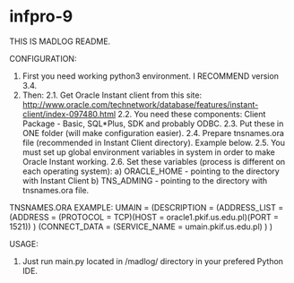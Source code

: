 # infpro-9

THIS IS MADLOG README.

CONFIGURATION:

1. First you need working python3 environment. I RECOMMEND version 3.4.
2. Then:
  2.1. Get Oracle Instant client from this site: http://www.oracle.com/technetwork/database/features/instant-client/index-097480.html
  2.2. You need these components: Client Package - Basic, SQL*Plus, SDK and probably ODBC.
  2.3. Put these in ONE folder (will make configuration easier).
  2.4. Prepare tnsnames.ora file (recommended in Instant Client directory). Example below.
  2.5. You must set up global environment variables in system in order to make Oracle Instant working.
  2.6. Set these variables (process is different on each operating system):
    a) ORACLE_HOME - pointing to the directory with Instant Client
    b) TNS_ADMING - pointing to the directory with tnsnames.ora file.
    
TNSNAMES.ORA EXAMPLE:
UMAIN =
  (DESCRIPTION =
    (ADDRESS_LIST =
      (ADDRESS = (PROTOCOL = TCP)(HOST = oracle1.pkif.us.edu.pl)(PORT = 1521))
    )
    (CONNECT_DATA =
      (SERVICE_NAME = umain.pkif.us.edu.pl)
    )
  )

USAGE:

1. Just run main.py located in /madlog/ directory in your prefered Python IDE.
